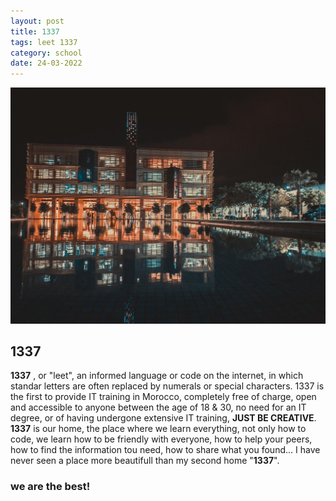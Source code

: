 ```yaml
---
layout: post
title: 1337
tags: leet 1337
category: school
date: 24-03-2022
---
```

![](/blog/1337.jpeg)
## 1337

**1337** , or "leet", an informed language or code on the internet, in which standar letters are often replaced by numerals or special characters.
1337 is the first to provide IT training in Morocco, completely free of charge, open and accessible to anyone between the age of 18 & 30, no need for an IT degree, or of having undergone extensive IT training, **JUST BE CREATIVE**.
**1337** is our home, the place where we learn everything, not only how to code, we learn how to be friendly with everyone, how to help your peers, how to find the information tou need, how to share what you found...
I have never seen a place more beautifull than my second home "**1337**".
### we are the best!